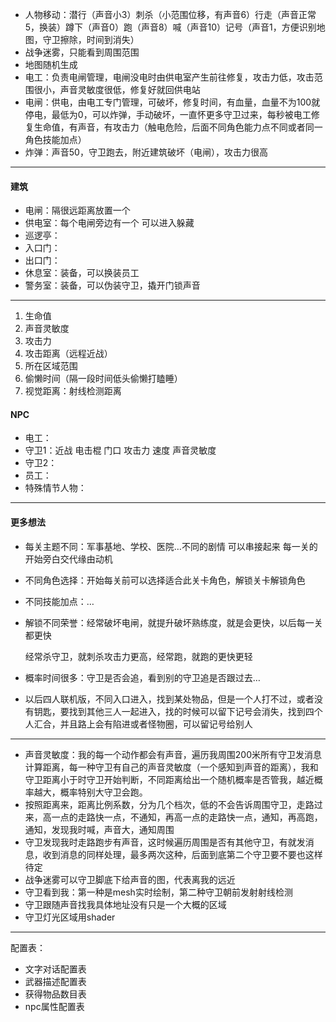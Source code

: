 -   人物移动：潜行（声音小3）刺杀（小范围位移，有声音6）行走（声音正常5，换装）蹲下（声音0）跑（声音8）喊（声音10）记号（声音1，方便识别地图，守卫擦除，时间到消失）
-   战争迷雾，只能看到周围范围
-   地图随机生成
-   电工：负责电闸管理，电闸没电时由供电室产生前往修复，攻击力低，攻击范围很小，声音灵敏度很低，修复好就回供电站
-   电闸：供电，由电工专门管理，可破坏，修复时间，有血量，血量不为100就停电，最低为0，可以炸弹，手动破坏，一直怀更多守卫过来，每秒被电工修复生命值，有声音，有攻击力（触电危险，后面不同角色能力点不同或者同一角色技能加点）
-   炸弹：声音50，守卫跑去，附近建筑破坏（电闸），攻击力很高

------

#### 建筑

-   电闸：隔很远距离放置一个
-   供电室：每个电闸旁边有一个 可以进入躲藏
-   巡逻亭：
-   入口门：
-   出口门：
-   休息室：装备，可以换装员工
-   警务室：装备，可以伪装守卫，撬开门锁声音

------

1.  生命值
2.  声音灵敏度
3.  攻击力
4.  攻击距离（远程近战）
5.  所在区域范围
6.  偷懒时间（隔一段时间低头偷懒打瞌睡）
7.  视觉距离：射线检测距离

#### NPC

-   电工：
-   守卫1：近战 电击棍 门口 攻击力 速度 声音灵敏度 
-   守卫2：
-   员工：
-   特殊情节人物：

------

#### 更多想法

-   每关主题不同：军事基地、学校、医院…不同的剧情 可以串接起来 每一关的开始旁白交代缘由动机

-   不同角色选择：开始每关前可以选择适合此关卡角色，解锁关卡解锁角色

-   不同技能加点：…

-   解锁不同荣誉：经常破坏电闸，就提升破坏熟练度，就是会更快，以后每一关都更快

    经常杀守卫，就刺杀攻击力更高，经常跑，就跑的更快更轻

-   概率时间很多：守卫是否会追，看到别的守卫追是否跟过去…

-   以后四人联机版，不同入口进入，找到某处物品，但是一个人打不过，或者没有钥匙，要找到其他三人一起进入，找的时候可以留下记号会消失，找到四个人汇合，并且路上会有陷进或者怪物圈，可以留记号给别人

------

-   声音灵敏度：我的每一个动作都会有声音，遍历我周围200米所有守卫发消息计算距离，每一种守卫有自己的声音灵敏度（一个感知到声音的距离），我和守卫距离小于时守卫开始判断，不同距离给出一个随机概率是否管我，越近概率越大，概率特别大守卫会跑。
-   按照距离来，距离比例系数，分为几个档次，低的不会告诉周围守卫，走路过来，高一点的走路快一点，不通知，再高一点的走路快一点，通知，再高跑，通知，发现我时喊，声音大，通知周围
-   守卫发现我时走路跑步有声音，这时候遍历周围是否有其他守卫，有就发消息，收到消息的同样处理，最多两次这种，后面到底第二个守卫要不要也这样待定
-   战争迷雾可以守卫脚底下给声音的图，代表离我的远近
-   守卫看到我：第一种是mesh实时绘制，第二种守卫朝前发射射线检测
-   守卫跟随声音找我具体地址没有只是一个大概的区域
-   守卫灯光区域用shader

------

配置表：

-   文字对话配置表
-   武器描述配置表
-   获得物品数目表
-   npc属性配置表

